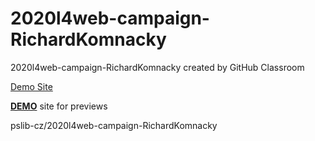 # 2020l4web-campaign-RichardKomnacky
2020l4web-campaign-RichardKomnacky created by GitHub Classroom

[Demo Site](https://richardkomnacky.github.io/index.html)

**[DEMO](https://github.com/pslib-cz/2020l4web-campaign-RichardKomnacky.git/index.html)** site for previews

pslib-cz/2020l4web-campaign-RichardKomnacky

